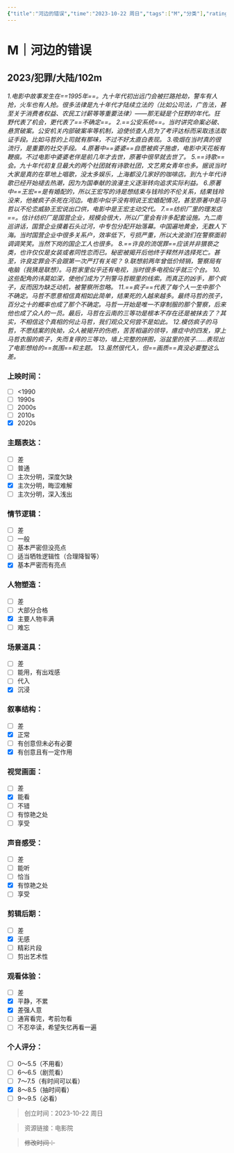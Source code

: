 ```yaml
---
{"title":"河边的错误","time":"2023-10-22 周日","tags":["M","分类"],"rating":"8.0","dg-publish":true,"permalink":"/300 评价/M/新近看过/河边的错误/","dgPassFrontmatter":true,"created":"2024-01-25T18:45:04.000+08:00","updated":"2024-01-25T18:45:04.000+08:00"}
---
```



# M｜河边的错误
## 2023/犯罪/大陆/102m
*1.电影中故事发生在==1995年==。九十年代初出远门会被拦路抢劫，警车有人抢，火车也有人抢。很多法律是九十年代才陆续立法的（比如公司法，广告法，甚至关于消费者权益、农民工讨薪等等重要法律）——那无疑是个狂野的年代。狂野代表了机会，更代表了==不确定==。
2.==公安系统==。当时讲究命案必破、悬赏破案。公安机关内部破案率等机制，迫使侦查人员为了考评达标而采取违法取证手段。比如马哲的上司就有那味，不过不好太直白表现。
3.吸烟在当时真的很流行，是重要的社交手段。
4.原著中==婆婆==自愿被疯子施虐，电影中天花板有鞭痕。不过电影中婆婆老伴是前几年才去世，原著中很早就去世了。
5.==诗歌==会。九十年代初复旦最大的两个社团就有诗歌社团，文艺男女青年也多。据说当时大家是真的在草地上唱歌，没太多娱乐，上海都没几家好的咖啡店。到九十年代诗歌已经开始褪去热潮，因为为国奉献的浪漫主义逐渐转向追求实际利益。
6.原著中==王宏==是有婚配的，所以王宏写的诗是想结束与钱玲的不伦关系，结果钱玲没来，他被疯子杀死在河边。电影中似乎没有明说王宏婚配情况，甚至原著中是马哲以不伦恋威胁王宏说出口供，电影中是王宏主动交代。
7.==纺织厂里的理发店==。估计纺织厂是国营企业，规模会很大，所以厂里会有许多配套设施。九二南巡讲话，国营企业摸着石头过河，中专包分配开始落幕。中国遍地黄金，无数人下海。当时国营企业中很多关系户，效率低下，亏损严重，所以大波浪们在警察面前调调笑笑。当然下岗的国企工人也很多。
8.==许良的流氓罪==应该并非猥亵之类，也许仅仅是女装或者同性恋而已。秘密被揭开后他终于释然并选择死亡。甚至，许良定罪会不会跟第一次严打有关呢？
9.联想前两年曾低价倾销，警察局有电脑（我猜是联想）。马哲家里似乎还有电视，当时很多电视似乎就三个台。
10.这些配角的讳莫如深，使他们成为了刑警马哲眼里的线索。而真正的凶手，那个疯子，反而因为缺乏动机，被警察所忽略。
11.==疯子==代表了每个人一生中那个不确定。马哲不愿意相信真相如此简单，结果死的人越来越多。最终马哲的孩子，百分之十的概率也成了那个不确定。马哲一开始是唯一不穿制服的那个警察，后来他也成了众人的一员。最后，马哲在云南的三等功是根本不存在还是被抹去了？其实，不相信这个真相的何止马哲，我们观众又何尝不是如此。
12.模仿疯子的马哲，不愿结案的执拗，众人被揭开的伤疤，苦苦相逼的领导，癔症中的四发，穿上马哲衣服的疯子，失而复得的三等功，墙上完整的拼图，浴盆里的孩子……表现出了电影想给的==氛围==和主题。
13.虽然很代入，但==画质==真没必要整这么差。*
### 上映时间：
- [ ] <1990
- [ ] 1990s
- [ ] 2000s
- [ ] 2010s
- [x] 2020s
### 主题表达：
- [ ] 差
- [ ] 普通
- [ ] 主次分明，深度欠缺
- [x] 主次分明，晦涩难解
- [ ] 主次分明，深入浅出
### 情节逻辑：
- [ ] 差
- [ ] 一般
- [ ] 基本严密但没亮点
- [ ] 适当牺牲逻辑性（合理降智等）
- [x] 基本严密而有亮点
### 人物塑造：
- [ ] 差
- [ ] 大部分合格
- [x] 主要人物丰满
- [ ] 难忘
### 场景道具：
- [ ] 差
- [ ] 能用，有出戏感
- [ ] 代入
- [x] 沉浸
### 叙事结构：
- [ ] 差
- [x] 正常
- [ ] 有创意但未必有必要
- [x] 有创意且有一定作用
### 视觉画面：
- [ ] 差
- [x] 能看
- [ ] 不错
- [ ] 有惊艳之处
- [ ] 享受
### 声音感受：
- [ ] 差
- [ ] 能听
- [ ] 恰当
- [x] 有惊艳之处
- [ ] 享受
### 剪辑后期：
- [ ] 差
- [x] 无感
- [ ] 精彩片段
- [ ] 剪出艺术性
### 观看体验：
- [ ] 差
- [x] 平静，不累
- [x] 差强人意
- [ ] 通宵看完，考前勿看
- [ ] 不忍卒读，希望失忆再看一遍
### 个人评分：
- [ ] 0～5.5（不用看）
- [ ] 6～6.5（剧荒看）
- [ ] 7～7.5（有时间可以看）
- [x] 8～8.5（抽时间看）
- [ ] 9～9.5（必看）

>创立时间：2023-10-22 周日

>资源链接：电影院

>~~修改时间：~~



